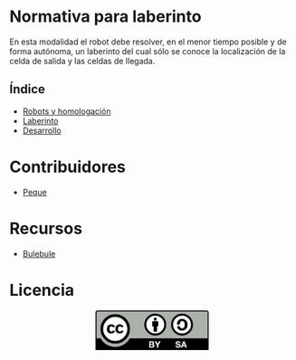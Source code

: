 Normativa para laberinto
========================

En esta modalidad el robot debe resolver, en el menor tiempo posible y de forma
autónoma, un laberinto del cual sólo se conoce la localización de la celda de
salida y las celdas de llegada.

Índice
------

- [Robots y homologación](robots.md)
- [Laberinto](laberinto.md)
- [Desarrollo](desarrollo.md)

# Contribuidores

 - [Peque](https://github.com/Peque)

# Recursos

- [Bulebule](https://bulebule.readthedocs.io/en/latest/)

# Licencia

<p align="center"><img src="images/by-sa.png" width="200" align = "center"></p>
